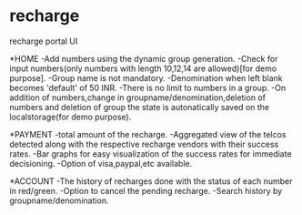 recharge
========

recharge portal UI

*HOME
-Add numbers using the dynamic group generation. 
-Check for input numbers(only numbers with length 10,12,14 are allowed)[for demo purpose].
-Group name is not mandatory.
-Denomination when left blank becomes 'default' of 50 INR.
-There is no limit to numbers in a group.
-On addition of numbers,change in groupname/denomination,deletion of numbers and deletion of group the state is
 autonatically saved on the localstorage(for demo purpose).

*PAYMENT
-total amount of the recharge.
-Aggregated view of the telcos detected along with the respective recharge vendors with their success rates.
-Bar graphs for easy visualization of the success rates for immediate decisioning.
-Option of visa,paypal,etc available.

*ACCOUNT
-The history of recharges done with the status of each number in red/green.
-Option to cancel the pending recharge.
-Search history by groupname/denomination.
